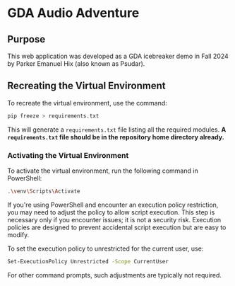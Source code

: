 # GDA Audio Adventure

## Purpose
This web application was developed as a GDA icebreaker demo in Fall 2024 by Parker Emanuel Hix (also known as Psudar).

## Recreating the Virtual Environment

To recreate the virtual environment, use the command:

```bash
pip freeze > requirements.txt
```

This will generate a `requirements.txt` file listing all the required modules.
**A `requirements.txt` file should be in the repository home directory already.**

### Activating the Virtual Environment

To activate the virtual environment, run the following command in PowerShell:

```bash
.\venv\Scripts\Activate
```

If you're using PowerShell and encounter an execution policy restriction, you may need to adjust the policy to allow script execution. This step is necessary only if you encounter issues; it is not a security risk. Execution policies are designed to prevent accidental script execution but are easy to modify.

To set the execution policy to unrestricted for the current user, use:

```bash
Set-ExecutionPolicy Unrestricted -Scope CurrentUser
```

For other command prompts, such adjustments are typically not required.